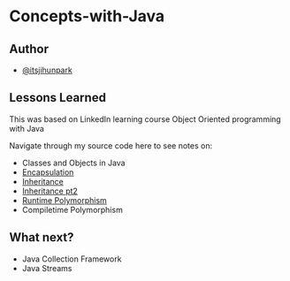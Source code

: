 ﻿# Concepts-with-Java

## Author

- [@itsjihunpark](https://www.github.com/itsjihunpark)


## Lessons Learned

This was based on LinkedIn learning course Object Oriented programming with Java

Navigate through my source code here to see notes on:
- Classes and Objects in Java
- [Encapsulation](./Encapsulation/src/main/java/com/mycompany/encapsulationbankapp) 
- [Inheritance](./Inheritance/src/main/java/EmployeeManagementApp)
- [Inheritance pt2](./Inheritance/src/main/java/com/mycompany/inheritance)
- [Runtime Polymorphism](./Runtime-Polymorphism/src/main/java/com/mycompany/polymorphism)
- Compiletime Polymorphism

## What next?
- Java Collection Framework
- Java Streams
